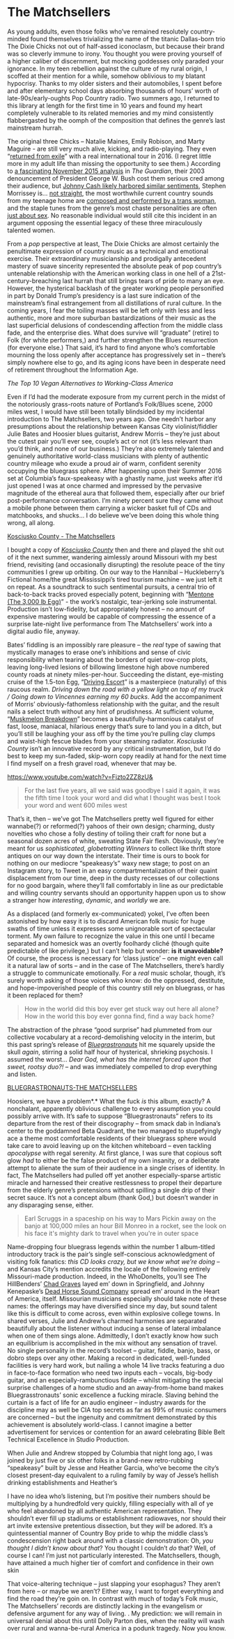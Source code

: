 # The Matchsellers
As young addults, even those folks who’ve remained resolutely country-minded found themselves trivializing the name of the titanic Dallas-born trio The Dixie Chicks not out of half-assed iconoclasm, but because their brand was so cleverly immune to irony. You thought you were proving yourself of a higher caliber of discernment, but mocking goddesses only paraded your ignorance. In my teen rebellion against the culture of my rural origin, I scoffed at their mention for a while, somehow oblivious to my blatant hypocrisy. Thanks to my older sisters and their automobiles, I spent before and after elementary school days absorbing thousands of hours’ worth of late-90s/early-oughts Pop Country radio. Two summers ago, I returned to this library at length for the first time in 10 years and found my heart completely vulnerable to its related memories and my mind consistently flabbergasted by the oomph of the composition that defines the genre’s last mainstream hurrah.

The original three Chicks – Natalie Maines, Emily Robison, and Marty Maguire - are still very much alive, kicking, and radio-playing. They even “[returned from exile](https://www.tennessean.com/story/entertainment/music/2016/08/16/dixie-chicks-long-road-back-exile/88762752/)” with a real international tour in 2016. (I regret little more in my adult life than missing the opportunity to see them.) According to [a fascinating November 2015 analysis](https://www.theguardian.com/music/2015/nov/19/the-dixie-chicks-tour-is-country-music-ready-to-forgive) in *The Guardian*, their 2003 denouncement of President George W. Bush cost them serious cred among their audience, but [Johnny Cash likely harbored similar sentiments](https://www.thenation.com/article/johnny-cash-was-not-republican/), Stephen Morrissey is… [not straight](https://web.archive.org/web/20131024020237/http://true-to-you.net/morrissey_news_131019_01), the most worthwhile current country sounds from my teenage home are [composed and performed by a trans woman](https://cowgirljordy.bandcamp.com/), and the staple tunes from the genre’s most chaste personalities are often [just about sex](https://youtu.be/yCmsZUN4r_s). No reasonable individual would still cite this incident in an argument opposing the essential legacy of these three miraculously talented women.

From a *pop* perspective at least, The Dixie Chicks are almost certainly the penultimate expression of country music as a technical and emotional exercise. Their extraordinary musicianship and prodigally antecedent mastery of suave sincerity represented the absolute peak of pop country’s untenable relationship with the American working class in one hell of a 21st-century-breaching last hurrah that still brings tears of pride to many an eye. However, the hysterical backlash of the greater working people personified in part by Donald Trump’s presidency is a last sure indication of the mainstream’s final estrangement from all distillations of rural culture. In the coming years, I fear the toiling masses will be left only with less and less authentic, more and more suburban bastardizations of their music as the last superficial delusions of condescending affection from the middle class fade, and the enterprise dies. What does survive will “graduate” (retire) to Folk (for white performers,) and further strengthen the Blues resurrection (for everyone else.) That said, it’s hard to find anyone who’s comfortable mourning the loss openly after acceptance has progressively set in – there’s simply nowhere else to go, and its aging icons have been in desperate need of retirement throughout the Information Age.

*The Top 10 Vegan Alternatives to Working-Class America*

Even if I’d had the moderate exposure from my current perch in the midst of the notoriously grass-roots nature of Portland’s Folk/Blues scene, 2000 miles west, I would have still been totally blindsided by my incidental introduction to The Matchsellers, two years ago. One needn’t harbor any presumptions about the relationship between Kansas City violinist/fiddler Julie Bates and Hoosier blues guitarist, Andrew Morris – they’re just about the cutest pair you’ll ever see, couple’s act or not (it’s less relevant than you’d think, and none of our business.) They’re also extremely talented and genuinely authoritative world-class musicians with plenty of authentic country mileage who exude a proud air of warm, confident serenity occupying the bluegrass sphere. After happening upon their Summer 2016 set at Columbia’s faux-speakeasy with a ghastly name, just weeks after it’d just opened I was at once charmed and impressed by the pervasive magnitude of the ethereal aura that followed them, especially after our brief post-performance conversation. I’m ninety percent sure they came without a mobile phone between them carrying a wicker basket full of CDs and matchbooks, and shucks… I do believe we’ve been doing this whole thing wrong, all along.

[Kosciusko County - The Matchsellers](https://thematchsellers.bandcamp.com/album/kosciusko-county)

I bought a copy of [*Kosciusko County*](https://thematchsellers.bandcamp.com/album/kosciusko-county) then and there and played the shit out of it the next summer, wandering aimlessly around Missouri with my best friend, revisiting (and occasionally disrupting) the resolute peace of the tiny communities I grew up orbiting. On our way to the Hannibal – Huckleberry’s Fictional home/the great Mississippi’s tired tourism machine – we just left it on repeat. As a soundtrack to such sentimental pursuits, a central trio of back-to-back tracks proved especially potent, beginning with “[Mentone (The 3,000 lb Egg)](https://thematchsellers.bandcamp.com/track/mentone-the-3000-lb-egg)” - the work’s nostalgic, tear-jerking sole instrumental. Production isn’t low-fidelity, but appropriately honest – no amount of expensive mastering would be capable of compressing the essence of a surprise late-night live performance from The Matchsellers’ work into a digital audio file, anyway.

Bates’ fiddling is an impossibly rare pleasure – the *real* type of sawing that mystically manages to erase one’s inhibitions and sense of civic responsibility when tearing about the borders of quiet row-crop plots, leaving long-lived lesions of billowing limestone high above numbered county roads at ninety miles-per-hour. Succeeding the distant, eye-misting cruise of the 1.5-ton Egg, “[Driving Escort](https://thematchsellers.bandcamp.com/track/driving-escort)” is a masterpiece (naturally) of this raucous realm. *Driving down the road with a yellow light on top of my truck / Going down to Vincennes earning my 60 bucks*. Add the accompaniment of Morris’ obviously-fathomless relationship with the guitar, and the result nails a select truth without any hint of prudishness. At sufficient volume, “[Muskmelon Breakdown](https://thematchsellers.bandcamp.com/track/muskmelon-breakdown)” becomes a beautifully-harmonious catalyst of fast, loose, maniacal, hilarious energy that’s sure to land you in a ditch, but you’ll still be laughing your ass off by the time you’re pulling clay clumps and waist-high fescue blades from your steaming radiator. *Kosciusko County* isn’t an innovative record by any critical instrumentation, but I’d do best to keep my sun-faded, skip-worn copy readily at hand for the next time I find myself on a fresh gravel road, whenever that may be.


https://www.youtube.com/watch?v=Fjzto2ZZ8zU&



> For the last five years, all we said was goodbye
> I said it again, it was the fifth time I took your word and did what I thought was best
> I took your word and went 600 miles west

That’s it, then – we’ve got The Matchsellers pretty well figured for either wannabe(?) or reformed(?) yahoos of their own design; charming, dusty novelties who chose a folly destiny of toiling their craft for none but a seasonal dozen acres of white, sweating State Fair flesh. Obviously, they’re meant for us *sophisticated*, *globetrotting* *Winners* to collect like thrift store antiques on our way down the interstate. Their time is ours to book for nothing on our mediocre “speakeasy’s” waxy new stage; to post on an Instagram story, to Tweet in an easy compartmentalization of their quaint displacement from our time, deep in the dusty recesses of our collections for no good bargain, where they’ll fall comfortably in line as our predictable and willing country servants should an opportunity happen upon us to show a stranger how *interesting*, *dynamic*, and *worldly* we are.

As a displaced (and formerly ex-communicated) yokel, I’ve often been astonished by how easy it is to discard American folk music for huge swaths of time unless it expresses some unignorable sort of spectacular torment. My own failure to recognize the value in this one until I became separated and homesick was an overtly foolhardy cliché (though quite predictable of like privilege,) but I can’t help but wonder: **is it unavoidable?** Of course, the process is necessary for ‘class justice’ – one might even call it a natural law of sorts – and in the case of The Matchsellers, there’s hardly a struggle to communicate emotionally. For a *real* music scholar, though, it’s surely worth asking of those voices who know: do the oppressed, destitute, and hope-impoverished people of this country still rely on bluegrass, or has it been replaced for them?


> How in the world did this boy ever get stuck way out here all alone?
> How in the world this boy ever gonna find, find a way back home?

The abstraction of the phrase “good surprise” had plummeted from our collective vocabulary at a record-demolishing velocity in the interim, but this past spring’s release of [*Bluegrastronauts*](https://thematchsellers.bandcamp.com/album/bluegrastronauts) hit me squarely upside the skull *again*, stirring a solid half hour of hysterical, shrieking psychosis. I assumed the worst… *Dear God, what has the internet forced upon that sweet, rootsy duo?!* – and was immediately compelled to drop everything and listen.

[BLUEGRASTRONAUTS-THE MATCHSELLERS](https://thematchsellers.bandcamp.com/album/bluegrastronauts)

Hoosiers, we have a problem*.* What the fuck *is* this album, exactly? A nonchalant, apparently oblivious challenge to every assumption you could possibly arrive with. It’s safe to suppose “Bluegrastronauts” refers to its departure from the rest of their discography – from smack dab in Indiana’s center to the goddamned Beta Quadrant, the two managed to stupefyingly ace a theme most comfortable residents of their bluegrass sphere would take care to avoid leaving up on the kitchen whiteboard – even tackling *apocalypse* with regal serenity. At first glance, I was sure that copious soft glow *had* to either be the false product of my own insanity, or a deliberate attempt to alienate the sum of their audience in a single crises of identity. In fact, The Matchsellers had pulled off yet another especially-sparse artistic miracle and harnessed their creative restlessness to propel their departure from the elderly genre’s pretensions without spilling a single drip of their secret sauce. It’s not a concept album (thank God,) but doesn’t wander in any disparaging sense, either.


> Earl Scruggs in a spaceship on his way to Mars
> Pickin away on the banjo at 100,000 miles an hour
> Bill Monreo in a rocket, see the look on his face
> it's mighty dark to travel when you're in outer space

Name-dropping four bluegrass legends within the number 1 album-titled introductory track is the pair’s single self-conscious acknowledgment of visiting folk fanatics: *this CD looks crazy, but we know what we’re doing –* and Kansas City’s mention accredits the locale of the following entirely Missouri-made production. Indeed, in the WhoDoneIts, you’ll see The HillBenders’ [Chad Graves](https://www.instagram.com/p/Bfwh-rmhcet/) layed em’ down in Springfield, and Johnny Kenepaske’s [Dead Horse Sound Company](https://deadhorsesoundcompany.com/) spread em’ around in the Heart of America, itself. Missourian musicians especially should take note of these names: the offerings may have diversified since my day, but sound talent like this is difficult to come across, even within explosive college towns. In shared verses, Julie and Andrew’s charmed harmonies are separated beautifully about the listener without inducing a sense of lateral imbalance when one of them sings alone. Admittedly, I don’t exactly know how such an equilibrium is accomplished in the mix without any sensation of travel. No single personality in the record’s toolset – guitar, fiddle, banjo, bass, or dobro steps over any other. Making a record in dedicated, well-funded facilities is very hard work, but nailing a whole 14 live tracks featuring a duo in face-to-face formation who need two inputs each – vocals, big-body guitar, and an especially-rambunctious fiddle – whilst mitigating the special surprise challenges of a home studio and an away-from-home band makes Bluegrasstronauts’ sonic excellence a fucking miracle. Slaving behind the curtain is a fact of life for an audio engineer – industry awards for the discipline may as well be CIA top secrets as far as 99% of music consumers are concerned – but the ingenuity and commitment demonstrated by this achievement is absolutely world-class. I cannot imagine a better advertisement for services or contention for an award celebrating Bible Belt Technical Excellence in Studio Production.

When Julie and Andrew stopped by Columbia that night long ago, I was joined by just five or six other folks in a brand-new retro-rubbing “speakeasy” built by Jesse and Heather Garcia, who’ve become the city’s closest present-day equivalent to a ruling family by way of Jesse’s hellish drinking establishments and Heather’s

I have no idea who’s listening, but I’m positive their numbers should be multiplying by a hundredfold very quickly, filling especially with all of ye who feel abandoned by all authentic American representation. They shouldn’t ever fill up stadiums or establishment radiowaves, nor should their art invite extensive pretentious dissection, but they *will* be adored.
It’s a quintessential manner of Country Boy pride to whip the middle class’s condescension right back around with a classic demonstration: Oh, *you thought I didn’t know about that*? You thought I couldn’t *do* that? Well, of course I can! I’m just not particularly interested. The Matchsellers, though, have attained a much higher tier of comfort and confidence in their own skin


That voice-altering technique – just slapping your esophagus?
They aren’t from here – or maybe we aren’t? Either way, I want to forget everything and find the road they’re goin on.
In contrast with much of today’s Folk music, The Matchsellers’ records are distinctly lacking in the evangelism or defensive argument for any way of living.
. My prediction: we will remain in universal denial about this until Dolly Parton dies, when the reality will wash over rural and wanna-be-rural America in a podunk tragedy. Now you know.


